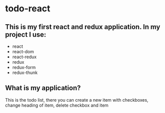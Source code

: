 # todo-react
## This is my first react and redux application. In my project I use:
* react
* react-dom
* react-redux
* redux
* redux-form
* redux-thunk

## What is my application?
This is the todo list, there you can create a new item with checkboxes, change heading of item, delete checkbox and item
